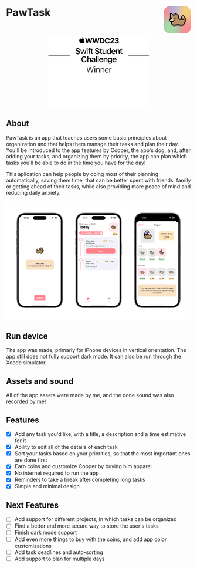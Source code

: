 <h1> PawTask
  <img align="right" src="Resources/app-icon.png" width=74px>
</h1>

<br/>

<p align="center">
  <img align="center" src="Resources/swift-challenge-winner-light.png#gh-light-mode-only" width=275px>
  <img align="center" src="Resources/swift-challenge-winner-dark.png#gh-dark-mode-only" width=275px>
</p>

## About
PawTask is an app that teaches users some basic principles about organization and that helps them manage their tasks and plan their day. You'll be introduced to the app features by Cooper, the app's dog, and, after adding your tasks, and organizing them by priority, the app can plan which tasks you'll be able to do in the time you have for the day!

This aplication can help people by doing most of their planning automatically, saving them time, that can be better spent with friends, family or getting ahead of their tasks, while also providing more peace of mind and reducing daily anxiety.

![](Resources/app-preview.png)

## Run device
The app was made, primarly for iPhone devices in vertical orientation.
The app still does not fully support dark mode. It can also be run through the Xcode simulator.

## Assets and sound
All of the app assets were made by me, and the done sound was also recorded by me!

## Features
- [x] Add any task you'd like, with a title, a description and a time estimative for it
- [x] Ability to edit all of the details of each task
- [x] Sort your tasks based on your priorities, so that the most important ones are done first
- [x] Earn coins and customize Cooper by buying him apparel
- [x] No internet required to run the app
- [x] Reminders to take a break after completing long tasks
- [x] Simple and minimal design

## Next Features
- [ ] Add support for different projects, in which tasks can be organized 
- [ ] Find a better and more secure way to store the user's tasks
- [ ] Finish dark mode support
- [ ] Add even more things to buy with the coins, and add app color customizations
- [ ] Add task deadlines and auto-sorting
- [ ] Add support to plan for multiple days
